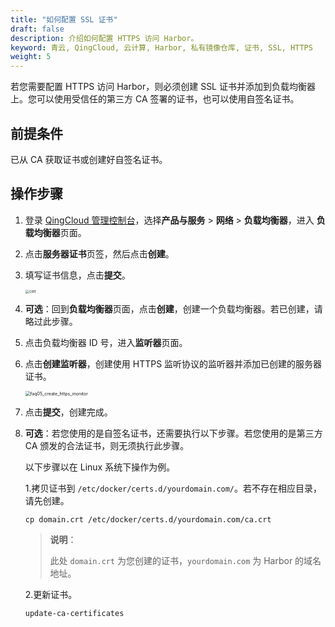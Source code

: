 ```yaml
---
title: "如何配置 SSL 证书"
draft: false
description: 介绍如何配置 HTTPS 访问 Harbor。
keyword: 青云, QingCloud, 云计算, Harbor, 私有镜像仓库, 证书, SSL, HTTPS
weight: 5
---
```


若您需要配置 HTTPS 访问 Harbor，则必须创建 SSL 证书并添加到负载均衡器上。您可以使用受信任的第三方 CA 签署的证书，也可以使用自签名证书。

## 前提条件

已从 CA 获取证书或创建好自签名证书。

## 操作步骤

1. 登录 [QingCloud 管理控制台](https://console.qingcloud.com/login)，选择**产品与服务** > **网络** > **负载均衡器**，进入 **负载均衡器**页面。

2. 点击**服务器证书**页签，然后点击**创建**。

3. 填写证书信息，点击**提交**。

   <img src="/container/harbor/_images/faq05_create_cert.png" alt="cert" style="zoom:40%;" />

4. **可选**：回到**负载均衡器**页面，点击**创建**，创建一个负载均衡器。若已创建，请略过此步骤。

5. 点击负载均衡器 ID 号，进入**监听器**页面。

6. 点击**创建监听器**，创建使用 HTTPS 监听协议的监听器并添加已创建的服务器证书。

   <img src="/container/harbor/_images/faq05_create_https_monitor.png" alt="faq05_create_https_monitor" style="zoom:50%;" />

7. 点击**提交**，创建完成。

8. **可选**：若您使用的是自签名证书，还需要执行以下步骤。若您使用的是第三方 CA 颁发的合法证书，则无须执行此步骤。

   以下步骤以在 Linux 系统下操作为例。

   1.拷贝证书到 `/etc/docker/certs.d/yourdomain.com/`。若不存在相应目录，请先创建。

   ```
   cp domain.crt /etc/docker/certs.d/yourdomain.com/ca.crt
   ```

   > **说明**：
   >
   > 此处 `domain.crt` 为您创建的证书，`yourdomain.com` 为 Harbor 的域名地址。

    2.更新证书。

   ```
   update-ca-certificates
   ```

   

